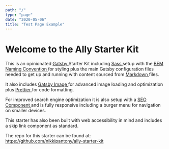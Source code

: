 ```yaml
---
path: "/"
type: "page"
date: "2020-05-06"
title: "Test Page Example"
---
```


# Welcome to the Ally Starter Kit

This is an opinionated <a
                            href="https://www.gatsbyjs.org/"
                            target="_blank"
                            rel="noopener noreferrer"
                        >
Gatsby
</a>
Starter Kit including
<a
                            href="https://sass-lang.com/"
                            target="_blank"
                            rel="noopener noreferrer"
                        >
Sass
</a>
setup with the
<a
                            href="http://getbem.com/"
                            target="_blank"
                            rel="noopener noreferrer"
                        >
BEM Naming Convention
</a>
for styling plus the main Gatsby configuration files
needed to get up and running with content sourced from
<a
                            href="https://www.markdownguide.org/"
                            target="_blank"
                            rel="noopener noreferrer"
                        >
Markdown
</a>
files.

It also includes
<a
                            href="https://www.gatsbyjs.org/packages/gatsby-image/"
                            target="_blank"
                            rel="noopener noreferrer"
                        >
Gatsby Image
</a>
for advanced image loading and optimization plus
<a
                            href="https://prettier.io/"
                            target="_blank"
                            rel="noopener noreferrer"
                        >
Prettier
</a>
for code formatting.

</p>
<p>
For improved search engine optimization it is also setup
with a
<a
                            href="https://www.gatsbyjs.org/docs/add-seo-component/"
                            target="_blank"
                            rel="noopener noreferrer"
                        >
SEO Component
</a>
and is fully responsive including a burger menu for
navigation on smaller devices.
</p>
<p>
This starter has also been built with web accessibility
in mind and includes a skip link component as standard.
</p>
<p>
The repo for this starter can be found at:
<a
                            href="https://github.com/nikkipantony/ally-starter-kit"
                            target="_blank"
                            rel="noopener noreferrer"
                        >
https://github.com/nikkipantony/ally-starter-kit
</a>
</p>
